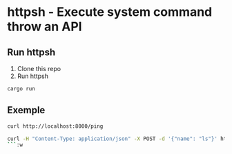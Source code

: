 # httpsh - Execute system command throw an API

## Run httpsh
1. Clone this repo
2. Run httpsh
```bash
cargo run
```

## Exemple

```bash
curl http://localhost:8000/ping
```

```bash
curl -H "Content-Type: application/json" -X POST -d '{"name": "ls"}' http://localhost:8000/cmd/exec
```:w

